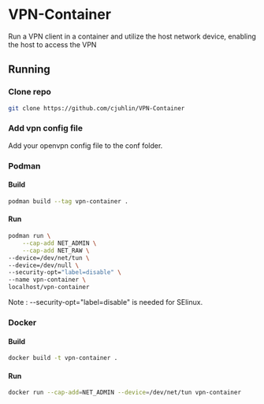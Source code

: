 # VPN-Container
Run a VPN client in a container and utilize the host network device, enabling the host to access the VPN




## Running

### Clone repo
```bash
git clone https://github.com/cjuhlin/VPN-Container
```

### Add vpn config file

Add your openvpn config file to the conf folder.


### Podman

#### Build

```bash
podman build --tag vpn-container .
```

#### Run
```bash
podman run \
    --cap-add NET_ADMIN \
    --cap-add NET_RAW \
--device=/dev/net/tun \
--device=/dev/null \
--security-opt="label=disable" \
--name vpn-container \
localhost/vpn-container
```

Note : --security-opt="label=disable"  is needed for SElinux.

### Docker

#### Build
```bash
docker build -t vpn-container .
```

#### Run
```bash
docker run --cap-add=NET_ADMIN --device=/dev/net/tun vpn-container
```
